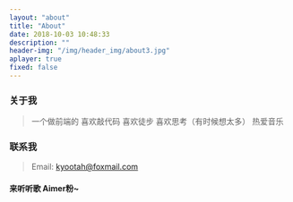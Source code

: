 ```yaml
---
layout: "about"
title: "About"
date: 2018-10-03 10:48:33
description: ""
header-img: "/img/header_img/about3.jpg"
aplayer: true
fixed: false
---
```

 
### 关于我

>一个做前端的
>喜欢敲代码
>喜欢徒步
>喜欢思考（有时候想太多）
>热爱音乐

  
### 联系我

>Email: kyootah@foxmail.com





#### 来听听歌 Aimer粉~
